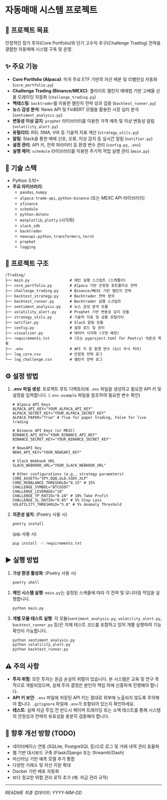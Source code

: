 # 자동매매 시스템 프로젝트

## 🎯 프로젝트 목표

안정적인 장기 투자(Core Portfolio)와 단기 고수익 추구(Challenge Trading) 전략을 결합한 자동매매 시스템 구축 및 운영.

## ✨ 주요 기능

*   **Core Portfolio (Alpaca)**: 미국 주요 ETF 기반의 자산 배분 및 리밸런싱 자동화 (`core_portfolio.py`)
*   **Challenge Trading (Binance/MEXC)**: 플라이트 챌린지 매매법 기반 고배율 선물 트레이딩 자동화 (`challenge_trading.py`)
*   **백테스팅**: `backtrader`를 이용한 챌린지 전략 성과 검증 (`backtest_runner.py`)
*   **뉴스 감성 분석**: News API 및 FinBERT 모델을 활용한 시장 심리 분석 (`sentiment_analysis.py`)
*   **변동성 이상 감지**: `prophet` 라이브러리를 이용한 가격 예측 및 이상 변동성 알림 (`volatility_alert.py`)
*   **유틸리티**: RSI, SMA, VIX 등 기술적 지표 계산 (`strategy_utils.py`)
*   **알림**: Slack을 통한 매매 신호, 오류, 이상 감지 등 실시간 알림 (`notifier.py`)
*   **설정 관리**: API 키, 전략 파라미터 등 환경 변수 관리 (`config.py`, `.env`)
*   **실행 제어**: `schedule` 라이브러리를 이용한 주기적 작업 실행 관리 (`main.py`)

## 🔧 기술 스택

*   Python 3.10+
*   **주요 라이브러리**:
    *   `pandas`, `numpy`
    *   `alpaca-trade-api`, `python-binance` (또는 MEXC API 라이브러리)
    *   `yfinance`
    *   `schedule`
    *   `python-dotenv`
    *   `matplotlib`, `plotly` (시각화)
    *   `slack_sdk`
    *   `backtrader`
    *   `newsapi-python`, `transformers`, `torch`
    *   `prophet`
    *   `logging`

## 📁 프로젝트 구조

```
/Trading/
├── main.py                  # 메인 실행 스크립트 (스케줄러)
├── core_portfolio.py        # Alpaca 기반 안정형 포트폴리오 전략
├── challenge_trading.py     # Binance/MEXC 기반 챌린지 전략
├── backtest_strategy.py     # Backtrader 전략 정의
├── backtest_runner.py       # Backtrader 실행 스크립트
├── sentiment_analysis.py    # 뉴스 감성 분석 모듈
├── volatility_alert.py      # Prophet 기반 변동성 감지 모듈
├── strategy_utils.py        # 기술적 지표 및 공통 유틸리티
├── notifier.py              # Slack 알림 모듈
├── config.py                # 설정 로드 및 관리
├── visualizer.py            # 데이터 시각화 (구현 예정)
├── requirements.txt         # (또는 pyproject.toml for Poetry) 의존성 목록
├── .env                     # API 키 등 환경 변수 (Git 무시 처리)
├── log_core.csv             # 안정형 전략 로그
└── log_challenge.csv        # 챌린지 전략 로그
```

## ⚙️ 설정 방법

1.  **.env 파일 생성**: 프로젝트 루트 디렉토리에 `.env` 파일을 생성하고 필요한 API 키 및 설정을 입력합니다. (`.env.example` 파일을 참조하여 필요한 변수 확인)

    ```dotenv
    # Alpaca API Keys
    ALPACA_API_KEY="YOUR_ALPACA_API_KEY"
    ALPACA_SECRET_KEY="YOUR_ALPACA_SECRET_KEY"
    ALPACA_PAPER="True" # True for paper trading, False for live trading

    # Binance API Keys (or MEXC)
    BINANCE_API_KEY="YOUR_BINANCE_API_KEY"
    BINANCE_SECRET_KEY="YOUR_BINANCE_SECRET_KEY"

    # NewsAPI Key
    NEWS_API_KEY="YOUR_NEWSAPI_KEY"

    # Slack Webhook URL
    SLACK_WEBHOOK_URL="YOUR_SLACK_WEBHOOK_URL"

    # Other configurations (e.g., strategy parameters)
    CORE_ASSETS="SPY,QQQ,GLD,SGOV,XLP"
    CORE_REBALANCE_THRESHOLD="0.15" # 15%
    CHALLENGE_SYMBOL="BTCUSDT"
    CHALLENGE_LEVERAGE="10"
    CHALLENGE_TP_RATIO="0.10" # 10% Take Profit
    CHALLENGE_SL_RATIO="0.05" # 5% Stop Loss
    VOLATILITY_THRESHOLD="5.0" # 5% Anomaly Threshold
    ```

2.  **의존성 설치**: (Poetry 사용 시)

    ```bash
    poetry install
    ```

    (pip 사용 시)

    ```bash
    pip install -r requirements.txt
    ```

## ▶️ 실행 방법

1.  **가상 환경 활성화**: (Poetry 사용 시)

    ```bash
    poetry shell
    ```

2.  **메인 시스템 실행**: `main.py`는 설정된 스케줄에 따라 각 전략 및 모니터링 작업을 실행합니다.

    ```bash
    python main.py
    ```

3.  **개별 모듈 테스트 실행**: 각 모듈(`sentiment_analysis.py`, `volatility_alert.py`, `backtest_runner.py` 등)은 자체 테스트 코드를 포함하고 있어 개별 실행하여 기능 확인이 가능합니다.

    ```bash
    python sentiment_analysis.py
    python volatility_alert.py
    python backtest_runner.py
    ```

## ⚠️ 주의 사항

*   **투자 위험**: 모든 투자는 원금 손실의 위험이 있습니다. 본 시스템은 교육 및 연구 목적으로 개발되었으며, 실제 투자 결정은 본인의 책임 하에 신중하게 진행해야 합니다.
*   **API 키 보안**: `.env` 파일에 저장된 API 키는 절대로 외부에 노출되지 않도록 주의해야 합니다. `.gitignore` 파일에 `.env`가 포함되어 있는지 확인하세요.
*   **테스트**: 실제 자금 투입 전 반드시 페이퍼 트레이딩 또는 소액 테스트를 통해 시스템의 안정성과 전략의 유효성을 충분히 검증해야 합니다.

## 🚀 향후 개선 방향 (TODO)

*   데이터베이스 연동 (SQLite, PostgreSQL 등)으로 로그 및 거래 내역 관리 효율화
*   웹 기반 대시보드 구축 (Flask/Django 또는 Streamlit/Dash)
*   머신러닝 기반 예측 모델 추가 통합
*   다양한 거래소 및 자산 지원 확대
*   Docker 기반 배포 자동화
*   보다 정교한 위험 관리 로직 추가 (예: 자금 관리 규칙)

---
*README 최종 업데이트: YYYY-MM-DD* 